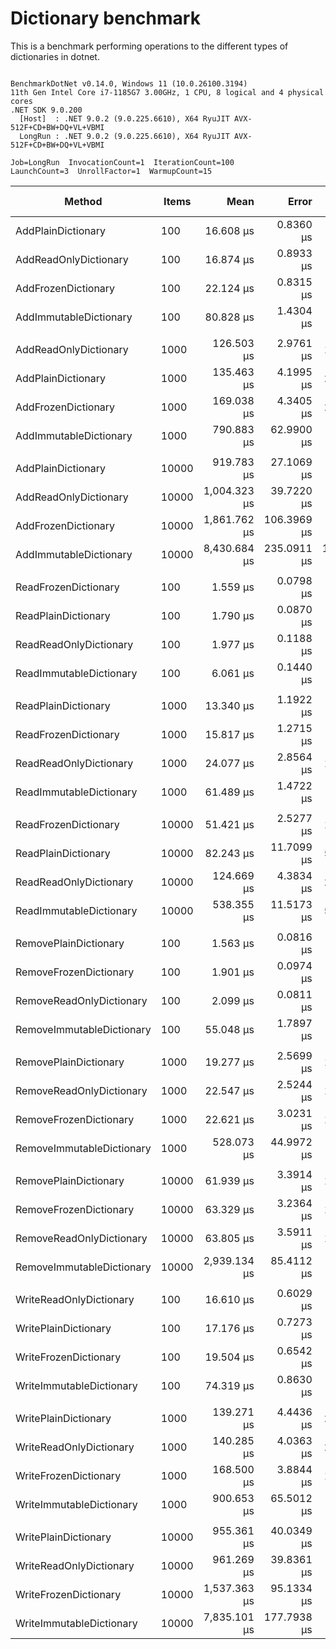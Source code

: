 # Dictionary benchmark

This is a benchmark performing operations to the different types of dictionaries in dotnet.

```

BenchmarkDotNet v0.14.0, Windows 11 (10.0.26100.3194)
11th Gen Intel Core i7-1185G7 3.00GHz, 1 CPU, 8 logical and 4 physical cores
.NET SDK 9.0.200
  [Host]  : .NET 9.0.2 (9.0.225.6610), X64 RyuJIT AVX-512F+CD+BW+DQ+VL+VBMI
  LongRun : .NET 9.0.2 (9.0.225.6610), X64 RyuJIT AVX-512F+CD+BW+DQ+VL+VBMI

Job=LongRun  InvocationCount=1  IterationCount=100  
LaunchCount=3  UnrollFactor=1  WarmupCount=15  

```
| Method                    | Items | Mean         | Error       | StdDev        | StdErr     | Min          | Max           | Op/s      | Ratio | Gen0      | Gen1      | Allocated  | Alloc Ratio |
|-------------------------- |------ |-------------:|------------:|--------------:|-----------:|-------------:|--------------:|----------:|------:|----------:|----------:|-----------:|------------:|
| AddPlainDictionary        | 100   |    16.608 μs |   0.8360 μs |     4.2367 μs |  0.2514 μs |    12.700 μs |     34.000 μs |  60,210.3 |  1.05 |         - |         - |    16984 B |        1.00 |
| AddReadOnlyDictionary     | 100   |    16.874 μs |   0.8933 μs |     4.5353 μs |  0.2686 μs |    12.500 μs |     33.500 μs |  59,264.5 |  1.07 |         - |         - |    17024 B |        1.00 |
| AddFrozenDictionary       | 100   |    22.124 μs |   0.8315 μs |     4.2067 μs |  0.2501 μs |    17.800 μs |     34.400 μs |  45,200.4 |  1.40 |         - |         - |    26160 B |        1.54 |
| AddImmutableDictionary    | 100   |    80.828 μs |   1.4304 μs |     7.0643 μs |  0.4299 μs |    72.600 μs |    103.200 μs |  12,372.0 |  5.12 |         - |         - |    69432 B |        4.09 |
|                           |       |              |             |               |            |              |               |           |       |           |           |            |             |
| AddReadOnlyDictionary     | 1000  |   126.503 μs |   2.9761 μs |    14.7537 μs |  0.8946 μs |   108.250 μs |    180.400 μs |   7,905.0 |  0.95 |         - |         - |   162056 B |        1.00 |
| AddPlainDictionary        | 1000  |   135.463 μs |   4.1995 μs |    20.3841 μs |  1.2617 μs |   109.200 μs |    212.450 μs |   7,382.1 |  1.02 |         - |         - |   162016 B |        1.00 |
| AddFrozenDictionary       | 1000  |   169.038 μs |   4.3405 μs |    21.9186 μs |  1.3052 μs |   141.700 μs |    252.000 μs |   5,915.8 |  1.27 |         - |         - |   250536 B |        1.55 |
| AddImmutableDictionary    | 1000  |   790.883 μs |  62.9900 μs |   324.3576 μs | 18.9492 μs |   374.200 μs |  1,803.600 μs |   1,264.4 |  5.95 |         - |         - |   902296 B |        5.57 |
|                           |       |              |             |               |            |              |               |           |       |           |           |            |             |
| AddPlainDictionary        | 10000 |   919.783 μs |  27.1069 μs |   135.6377 μs |  8.1497 μs |   761.950 μs |  1,416.700 μs |   1,087.2 |  1.02 |         - |         - |  1548664 B |        1.00 |
| AddReadOnlyDictionary     | 10000 | 1,004.323 μs |  39.7220 μs |   204.5425 μs | 11.9495 μs |   750.850 μs |  1,572.000 μs |     995.7 |  1.11 |         - |         - |  1549088 B |        1.00 |
| AddFrozenDictionary       | 10000 | 1,861.762 μs | 106.3969 μs |   544.0451 μs | 32.0027 μs | 1,222.900 μs |  3,727.800 μs |     537.1 |  2.06 |         - |         - |  2457808 B |        1.59 |
| AddImmutableDictionary    | 10000 | 8,430.684 μs | 235.0911 μs | 1,218.9696 μs | 70.7318 μs | 6,579.700 μs | 11,875.900 μs |     118.6 |  9.34 | 1000.0000 | 1000.0000 | 11190376 B |        7.23 |
|                           |       |              |             |               |            |              |               |           |       |           |           |            |             |
| ReadFrozenDictionary      | 100   |     1.559 μs |   0.0798 μs |     0.4086 μs |  0.0240 μs |     1.000 μs |      2.800 μs | 641,451.0 |  0.93 |         - |         - |      736 B |        1.00 |
| ReadPlainDictionary       | 100   |     1.790 μs |   0.0870 μs |     0.4470 μs |  0.0262 μs |     1.100 μs |      3.300 μs | 558,637.8 |  1.06 |         - |         - |      736 B |        1.00 |
| ReadReadOnlyDictionary    | 100   |     1.977 μs |   0.1188 μs |     0.6073 μs |  0.0357 μs |     1.200 μs |      4.100 μs | 505,863.8 |  1.17 |         - |         - |      736 B |        1.00 |
| ReadImmutableDictionary   | 100   |     6.061 μs |   0.1440 μs |     0.7194 μs |  0.0433 μs |     4.900 μs |      8.900 μs | 165,002.7 |  3.60 |         - |         - |      736 B |        1.00 |
|                           |       |              |             |               |            |              |               |           |       |           |           |            |             |
| ReadPlainDictionary       | 1000  |    13.340 μs |   1.1922 μs |     5.8768 μs |  0.3583 μs |     9.800 μs |     43.800 μs |  74,961.7 |  1.10 |         - |         - |      736 B |        1.00 |
| ReadFrozenDictionary      | 1000  |    15.817 μs |   1.2715 μs |     6.2437 μs |  0.3821 μs |     9.500 μs |     41.900 μs |  63,222.2 |  1.30 |         - |         - |      736 B |        1.00 |
| ReadReadOnlyDictionary    | 1000  |    24.077 μs |   2.8564 μs |    14.5798 μs |  0.8591 μs |    12.800 μs |     68.900 μs |  41,533.3 |  1.98 |         - |         - |      736 B |        1.00 |
| ReadImmutableDictionary   | 1000  |    61.489 μs |   1.4722 μs |     7.1038 μs |  0.4423 μs |    39.400 μs |     86.050 μs |  16,263.0 |  5.05 |         - |         - |      448 B |        0.61 |
|                           |       |              |             |               |            |              |               |           |       |           |           |            |             |
| ReadFrozenDictionary      | 10000 |    51.421 μs |   2.5277 μs |    12.8336 μs |  0.7602 μs |    31.700 μs |    103.100 μs |  19,447.2 |  0.76 |         - |         - |      400 B |        0.54 |
| ReadPlainDictionary       | 10000 |    82.243 μs |  11.7099 μs |    55.2575 μs |  3.5160 μs |    46.300 μs |    333.400 μs |  12,159.1 |  1.22 |         - |         - |      736 B |        1.00 |
| ReadReadOnlyDictionary    | 10000 |   124.669 μs |   4.3834 μs |    21.3600 μs |  1.3171 μs |    63.550 μs |    174.200 μs |   8,021.3 |  1.84 |         - |         - |       64 B |        0.09 |
| ReadImmutableDictionary   | 10000 |   538.355 μs |  11.5173 μs |    59.6157 μs |  3.4651 μs |   418.300 μs |    701.400 μs |   1,857.5 |  7.96 |         - |         - |      736 B |        1.00 |
|                           |       |              |             |               |            |              |               |           |       |           |           |            |             |
| RemovePlainDictionary     | 100   |     1.563 μs |   0.0816 μs |     0.4202 μs |  0.0245 μs |     1.000 μs |      3.100 μs | 639,598.3 |  1.07 |         - |         - |      736 B |        1.00 |
| RemoveFrozenDictionary    | 100   |     1.901 μs |   0.0974 μs |     0.4927 μs |  0.0293 μs |     1.200 μs |      3.600 μs | 526,022.3 |  1.30 |         - |         - |      736 B |        1.00 |
| RemoveReadOnlyDictionary  | 100   |     2.099 μs |   0.0811 μs |     0.4154 μs |  0.0244 μs |     1.400 μs |      3.300 μs | 476,346.9 |  1.44 |         - |         - |      776 B |        1.05 |
| RemoveImmutableDictionary | 100   |    55.048 μs |   1.7897 μs |     9.1026 μs |  0.5383 μs |    38.400 μs |     85.300 μs |  18,166.0 | 37.65 |         - |         - |    29848 B |       40.55 |
|                           |       |              |             |               |            |              |               |           |       |           |           |            |             |
| RemovePlainDictionary     | 1000  |    19.277 μs |   2.5699 μs |    12.5715 μs |  0.7723 μs |    10.300 μs |     68.000 μs |  51,875.3 |  1.26 |         - |         - |      736 B |        1.00 |
| RemoveReadOnlyDictionary  | 1000  |    22.547 μs |   2.5244 μs |    12.9311 μs |  0.7593 μs |    12.200 μs |     62.300 μs |  44,351.3 |  1.48 |         - |         - |      776 B |        1.05 |
| RemoveFrozenDictionary    | 1000  |    22.621 μs |   3.0231 μs |    15.4311 μs |  0.9093 μs |    10.800 μs |     79.400 μs |  44,206.4 |  1.48 |         - |         - |      736 B |        1.00 |
| RemoveImmutableDictionary | 1000  |   528.073 μs |  44.9972 μs |   226.8128 μs | 13.5305 μs |   172.000 μs |  1,253.400 μs |   1,893.7 | 34.56 |         - |         - |   443704 B |      602.86 |
|                           |       |              |             |               |            |              |               |           |       |           |           |            |             |
| RemovePlainDictionary     | 10000 |    61.939 μs |   3.3914 μs |    17.3416 μs |  1.0201 μs |    40.000 μs |    119.400 μs |  16,145.0 |  1.07 |         - |         - |      736 B |        1.00 |
| RemoveFrozenDictionary    | 10000 |    63.329 μs |   3.2364 μs |    16.4611 μs |  0.9734 μs |    39.900 μs |    115.700 μs |  15,790.6 |  1.09 |         - |         - |      736 B |        1.00 |
| RemoveReadOnlyDictionary  | 10000 |    63.805 μs |   3.5911 μs |    18.3625 μs |  1.0801 μs |    40.400 μs |    130.000 μs |  15,672.7 |  1.10 |         - |         - |      488 B |        0.66 |
| RemoveImmutableDictionary | 10000 | 2,939.134 μs |  85.4112 μs |   435.9660 μs | 25.6895 μs | 2,197.150 μs |  4,184.950 μs |     340.2 | 50.79 |         - |         - |  6004152 B |    8,157.82 |
|                           |       |              |             |               |            |              |               |           |       |           |           |            |             |
| WriteReadOnlyDictionary   | 100   |    16.610 μs |   0.6029 μs |     3.0719 μs |  0.1813 μs |    12.000 μs |     26.500 μs |  60,204.3 |  1.00 |         - |         - |    10376 B |        1.00 |
| WritePlainDictionary      | 100   |    17.176 μs |   0.7273 μs |     3.6324 μs |  0.2186 μs |    12.600 μs |     29.700 μs |  58,220.5 |  1.04 |         - |         - |    10336 B |        1.00 |
| WriteFrozenDictionary     | 100   |    19.504 μs |   0.6542 μs |     3.3214 μs |  0.1967 μs |    15.100 μs |     31.000 μs |  51,271.9 |  1.18 |         - |         - |    15200 B |        1.47 |
| WriteImmutableDictionary  | 100   |    74.319 μs |   0.8630 μs |     4.3185 μs |  0.2595 μs |    68.200 μs |     90.600 μs |  13,455.4 |  4.49 |         - |         - |    51456 B |        4.98 |
|                           |       |              |             |               |            |              |               |           |       |           |           |            |             |
| WritePlainDictionary      | 1000  |   139.271 μs |   4.4436 μs |    22.3168 μs |  1.3361 μs |   105.800 μs |    216.600 μs |   7,180.2 |  1.02 |         - |         - |    96736 B |        1.00 |
| WriteReadOnlyDictionary   | 1000  |   140.285 μs |   4.0363 μs |    20.2342 μs |  1.2136 μs |   108.300 μs |    206.300 μs |   7,128.3 |  1.03 |         - |         - |    96776 B |        1.00 |
| WriteFrozenDictionary     | 1000  |   168.500 μs |   3.8844 μs |    19.3288 μs |  1.1677 μs |   139.000 μs |    234.700 μs |   5,934.7 |  1.24 |         - |         - |   143552 B |        1.48 |
| WriteImmutableDictionary  | 1000  |   900.653 μs |  65.5012 μs |   336.7005 μs | 19.7039 μs |   440.700 μs |  2,086.700 μs |   1,110.3 |  6.62 |         - |         - |   711904 B |        7.36 |
|                           |       |              |             |               |            |              |               |           |       |           |           |            |             |
| WritePlainDictionary      | 10000 |   955.361 μs |  40.0349 μs |   203.9885 μs | 12.0411 μs |   662.750 μs |  1,661.650 μs |   1,046.7 |  1.04 |         - |         - |   960736 B |        1.00 |
| WriteReadOnlyDictionary   | 10000 |   961.269 μs |  39.8361 μs |   201.8895 μs | 11.9799 μs |   692.700 μs |  1,779.600 μs |   1,040.3 |  1.04 |         - |         - |   960776 B |        1.00 |
| WriteFrozenDictionary     | 10000 | 1,537.363 μs |  95.1334 μs |   494.1222 μs | 28.6237 μs |   829.500 μs |  3,248.000 μs |     650.5 |  1.67 |         - |         - |  1409072 B |        1.47 |
| WriteImmutableDictionary  | 10000 | 7,835.101 μs | 177.7938 μs |   896.1861 μs | 53.4620 μs | 6,407.700 μs | 11,257.250 μs |     127.6 |  8.52 | 1000.0000 | 1000.0000 |  9273120 B |        9.65 |
